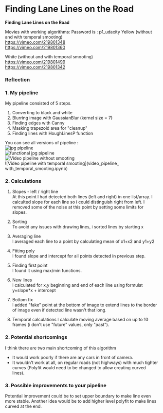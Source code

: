 # **Finding Lane Lines on the Road** 

**Finding Lane Lines on the Road**

Movies with working algorithms:
Password is : p1_udacity
Yellow  (without and with temporal smooting)  
https://vimeo.com/219801348  
https://vimeo.com/219801360  

White   (without and with temporal smooting)  
https://vimeo.com/219801499  
https://vimeo.com/219801342  

### Reflection

### 1. My pipeline

My pipeline consisted of 5 steps. 
1) Converting to black and white
2) Blurring image with GaussianBlur (kernel size = 7)
3) Finding edges with Canny
4) Masking trapezoid area for "cleanup"
5) Finding lines with HoughLinesP function

You can see all versions of pipeline :  
![jpg pipeline](single_image_pipeline.ipynb)  
![functional jpg pipeline](functional_single_image_pipeline.ipynb)  
![Video pipeline without smooting](video_pipeline_no_smooting.ipynb)  
![Video pipeline with temporal smooting](video_pipeline_ with_temporal_smooting.ipynb)  


### 2. Calculations

1) Slopes - left / right line  
At this point I had detected both lines (left and right) in one list/array.
I calculted slope for each line so i could distinguish right from left.
I removed some of the noise at this point by setting some limits for slopes.

2) Sorting  
To avoid any issues with drawing lines, i sorted lines by starting x

3) Averaging line  
I averaged each line to a point by calculating mean of x1+x2 and y1+y2

4) Fitting poly  
I found slope and intercept for all points detected in previous step. 

5) Finding first point   
I found it using max/min functions. 

6) New lines  
I calculated for x,y beginning and end of each line using formulat y=slope*x + intercept

7) Bottom fix  
I added "fake" point at the bottom of image to extend lines to the border of image 
even if detected line wasn't that long.

8) Temporal calculations
I calculate moving average based on up to 10 frames (i don't use "future" values, only "past").

### 2. Potential shortcomings 

I think there are two main shortcoming of this algorithm
- It would work poorly if there are any cars in front of camera. 
- It wouldn't work at all, on regular roads (not highways) with much tighter curves 
(Polyfit would need to be changed to allow creating curved lines).


### 3. Possible improvements to your pipeline

Potential improvement could be to set upper boundary to make line even more stable. 
Another idea would be to add higher level polyfit to make lines curved at the end.
